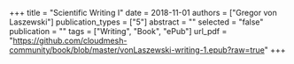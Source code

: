 +++
title = "Scientific Writing I"
date = 2018-11-01
authors = ["Gregor von Laszewski"]
publication_types = ["5"]
abstract = ""
selected = "false"
publication = ""
tags = ["Writing", "Book", "ePub"]
url_pdf = "https://github.com/cloudmesh-community/book/blob/master/vonLaszewski-writing-1.epub?raw=true"
+++


